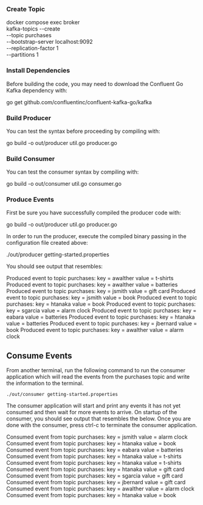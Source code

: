 ### Create Topic

docker compose exec broker \
  kafka-topics --create \
    --topic purchases \
    --bootstrap-server localhost:9092 \
    --replication-factor 1 \
    --partitions 1

### Install Dependencies

Before building the code, you may need to download the Confluent Go Kafka dependency with:

go get github.com/confluentinc/confluent-kafka-go/kafka

### Build Producer

You can test the syntax before proceeding by compiling with:

go build -o out/producer util.go producer.go

### Build Consumer

You can test the consumer syntax by compiling with:

go build -o out/consumer util.go consumer.go

### Produce Events

First be sure you have successfully compiled the producer code with:

go build -o out/producer util.go producer.go

In order to run the producer, execute the compiled binary passing in the configuration file created above:

./out/producer getting-started.properties

You should see output that resembles:

Produced event to topic purchases: key = awalther   value = t-shirts
Produced event to topic purchases: key = awalther   value = batteries
Produced event to topic purchases: key = jsmith     value = gift card
Produced event to topic purchases: key = jsmith     value = book
Produced event to topic purchases: key = htanaka    value = book
Produced event to topic purchases: key = sgarcia    value = alarm clock
Produced event to topic purchases: key = eabara     value = batteries
Produced event to topic purchases: key = htanaka    value = batteries
Produced event to topic purchases: key = jbernard   value = book
Produced event to topic purchases: key = awalther   value = alarm clock

## Consume Events

From another terminal, run the following command to run the consumer application which will read the events from the purchases topic and write the information to the terminal.

`./out/consumer getting-started.properties `

The consumer application will start and print any events it has not yet consumed and then wait for more events to arrive. On startup of the consumer, you should see output that resembles the below. Once you are done with the consumer, press ctrl-c to terminate the consumer application.

Consumed event from topic purchases: key = jsmith     value = alarm clock
Consumed event from topic purchases: key = htanaka    value = book
Consumed event from topic purchases: key = eabara     value = batteries
Consumed event from topic purchases: key = htanaka    value = t-shirts
Consumed event from topic purchases: key = htanaka    value = t-shirts
Consumed event from topic purchases: key = htanaka    value = gift card
Consumed event from topic purchases: key = sgarcia    value = gift card
Consumed event from topic purchases: key = jbernard   value = gift card
Consumed event from topic purchases: key = awalther   value = alarm clock
Consumed event from topic purchases: key = htanaka    value = book



